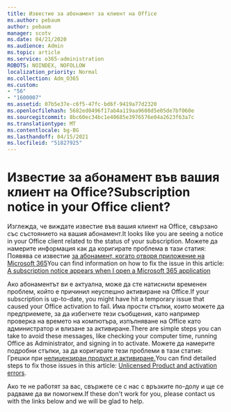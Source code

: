 ```yaml
---
title: Известие за абонамент за клиент на Office
ms.author: pebaum
author: pebaum
manager: scotv
ms.date: 04/21/2020
ms.audience: Admin
ms.topic: article
ms.service: o365-administration
ROBOTS: NOINDEX, NOFOLLOW
localization_priority: Normal
ms.collection: Adm_O365
ms.custom:
- "56"
- "1600007"
ms.assetid: 07b5e37e-c6f5-47fc-bd6f-9419a77d2320
ms.openlocfilehash: 5682ed0496f17ab4a119aa9608d5e05de7bf060e
ms.sourcegitcommit: 8bc60ec34bc1e40685e3976576e04a2623f63a7c
ms.translationtype: MT
ms.contentlocale: bg-BG
ms.lasthandoff: 04/15/2021
ms.locfileid: "51827925"
---
```

# <a name="subscription-notice-in-your-office-client"></a><span data-ttu-id="3bc23-102">Известие за абонамент във вашия клиент на Office?</span><span class="sxs-lookup"><span data-stu-id="3bc23-102">Subscription notice in your Office client?</span></span>

<span data-ttu-id="3bc23-103">Изглежда, че виждате известие във вашия клиент на Office, свързано със състоянието на вашия абонамент.</span><span class="sxs-lookup"><span data-stu-id="3bc23-103">It looks like you are seeing a notice in your Office client related to the status of your subscription.</span></span> <span data-ttu-id="3bc23-104">Можете да намерите информация как да коригирате проблема в тази статия: Появява се известие [за абонамент, когато отворя приложение на Microsoft 365](https://support.office.com/article/A-subscription-notice-appears-when-I-open-an-Office-365-application-4cabe32c-f594-4c0e-9191-3d3ade10cceb.aspx)</span><span class="sxs-lookup"><span data-stu-id="3bc23-104">You can find information on how to fix the issue in this article: [A subscription notice appears when I open a Microsoft 365 application](https://support.office.com/article/A-subscription-notice-appears-when-I-open-an-Office-365-application-4cabe32c-f594-4c0e-9191-3d3ade10cceb.aspx)</span></span>
  
<span data-ttu-id="3bc23-105">Ако абонаментът ви е актуална, може да сте натиснили временен проблем, който е причинил неуспешно активиране на Office.</span><span class="sxs-lookup"><span data-stu-id="3bc23-105">If your subscription is up-to-date, you might have hit a temporary issue that caused your Office activation to fail.</span></span> <span data-ttu-id="3bc23-106">Има прости стъпки, които можете да предприемете, за да избегнете тези съобщения, като например проверка на времето на компютъра, изпълняване на Office като администратор и влизане за активиране.</span><span class="sxs-lookup"><span data-stu-id="3bc23-106">There are simple steps you can take to avoid these messages, like checking your computer time, running Office as Administrator, and signing in to activate.</span></span> <span data-ttu-id="3bc23-107">Можете да намерите подробни стъпки, за да коригирате тези проблеми в тази статия: Грешки при [нелицензиран продукт и активиране.](https://support.office.com/article/Unlicensed-Product-and-activation-errors-in-Office-0d23d3c0-c19c-4b2f-9845-5344fedc4380.aspx)</span><span class="sxs-lookup"><span data-stu-id="3bc23-107">You can find detailed steps to fix those issues in this article: [Unlicensed Product and activation errors](https://support.office.com/article/Unlicensed-Product-and-activation-errors-in-Office-0d23d3c0-c19c-4b2f-9845-5344fedc4380.aspx).</span></span>
  
<span data-ttu-id="3bc23-108">Ако те не работят за вас, свържете се с нас с връзките по-долу и ще се радваме да ви помогнем.</span><span class="sxs-lookup"><span data-stu-id="3bc23-108">If these don't work for you, please contact us with the links below and we will be glad to help.</span></span>
